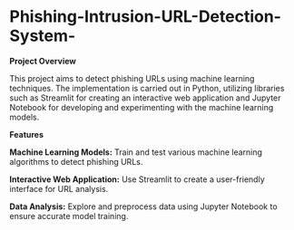 # Phishing-Intrusion-URL-Detection-System-
**Project Overview**

This project aims to detect phishing URLs using machine learning techniques. The implementation is carried out in Python, utilizing libraries such as Streamlit for creating an interactive web application and Jupyter Notebook for developing and experimenting with the machine learning models.

**Features**

**Machine Learning Models:** Train and test various machine learning algorithms to detect phishing URLs.

**Interactive Web Application:** Use Streamlit to create a user-friendly interface for URL analysis.

**Data Analysis:** Explore and preprocess data using Jupyter Notebook to ensure accurate model training.

